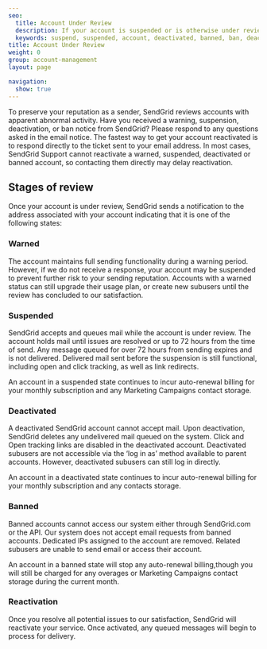 ```yaml
---
seo:
  title: Account Under Review
  description: If your account is suspended or is otherwise under review, learn how to bring your account into good standing. 
  keywords: suspend, suspended, account, deactivated, banned, ban, deactivate, warn, warning, access, compromise, reactivate, stopped, stop, reactivated, turn, frozen, under, review, deactivated, compliance
title: Account Under Review
weight: 0
group: account-management
layout: page

navigation:
  show: true
---
```

To preserve your reputation as a sender, SendGrid reviews accounts with apparent abnormal activity. Have you received a warning, suspension, deactivation, or ban notice from SendGrid? Please respond to any questions asked in the email notice. The fastest way to get your account reactivated is to respond directly to the ticket sent to your email address. In most cases, SendGrid Support cannot reactivate a warned, suspended, deactivated or banned account, so contacting them directly may delay reactivation.

## 	Stages of review
 	
Once your account is under review, SendGrid sends a notification to the address associated with your account indicating that it is one of the following states:

 ### 	Warned
 	
The account maintains full sending functionality during a warning period. However, if we do not receive a response, your account may be suspended to prevent further risk to your sending reputation. Accounts with a warned status can still upgrade their usage plan, or create new subusers until the review has concluded to our satisfaction.

 ### 	Suspended
 	
SendGrid accepts and queues mail while the account is under review. The account holds mail until issues are resolved or up to 72 hours from the time of send. Any message queued for over 72 hours from sending expires and is not delivered. Delivered mail sent before the suspension is still functional, including open and click tracking, as well as link redirects.

<call-out>

An account in a suspended state continues to incur auto-renewal billing for your monthly subscription and any Marketing Campaigns contact storage.

</call-out>

 ### 	Deactivated
 	
A deactivated SendGrid account cannot accept mail. Upon deactivation, SendGrid deletes any undelivered mail queued on the system. Click and Open tracking links are disabled in the deactivated account.  Deactivated subusers are not accessible via the ‘log in as’ method available to parent accounts. However, deactivated subusers can still log in directly.

<call-out>

An account in a deactivated state continues to incur auto-renewal billing for your monthly subscription and any contacts storage.

</call-out>

 ### 	Banned
 	
Banned accounts cannot access our system either through SendGrid.com or the API. Our system does not accept email requests from banned accounts. Dedicated IPs assigned to the account are removed.  Related subusers are unable to send email or access their account.

<call-out>

An account in a banned state will stop any auto-renewal billing,though you will still be charged for any overages or Marketing Campaigns contact storage during the current month.

</call-out>

 ### 	Reactivation
 	
Once you resolve all potential issues to our satisfaction, SendGrid will reactivate your service. Once activated, any queued messages will begin to process for delivery.
